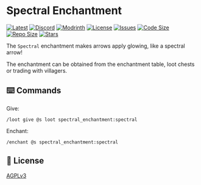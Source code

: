 # Spectral Enchantment

[![Latest](https://img.shields.io/github/v/release/lullaby6/spectral-enchantment-data-pack?color=blueviolet&logo=github)](https://github.com/lullaby6/spectral-enchantment-data-pack/releases)
[![Discord](https://img.shields.io/discord/1327308441324097681?label=discord&color=blue&logo=discord)](https://discord.gg/5UdcDa5xNC) 
[![Modrinth](https://img.shields.io/modrinth/dt/spectral-enchantment?label=modrinth&logo=modrinth)](https://modrinth.com/datapack/spectral-enchantment) 
[![License](https://img.shields.io/badge/license-mit-green)](https://github.com/lullaby6/spectral-enchantment-data-pack/blob/main/LICENSE) 
[![Issues](https://img.shields.io/github/issues/lullaby6/spectral-enchantment-data-pack?color=orange&logo=github)](https://github.com/lullaby6/spectral-enchantment-data-pack/issues)
[![Code Size](https://img.shields.io/github/languages/code-size/lullaby6/spectral-enchantment-data-pack?color=purple&logoColor=white)](https://github.com/lullaby6/spectral-enchantment-data-pack)
[![Repo Size](https://img.shields.io/github/repo-size/lullaby6/spectral-enchantment-data-pack?logo=dropbox&color=red)](https://github.com/lullaby6/spectral-enchantment-data-pack)
[![Stars](https://img.shields.io/github/stars/lullaby6/spectral-enchantment-data-pack?logo=github&color=yellow)](https://github.com/lullaby6/spectral-enchantment-data-pack/stargazers)

The `Spectral` enchantment makes arrows apply glowing, like a spectral arrow!

The enchantment can be obtained from the enchantment table, loot chests or trading with villagers.

## ⌨️ Commands

Give:

```mcfunction
/loot give @s loot spectral_enchantment:spectral
```

Enchant:

```mcfunction
/enchant @s spectral_enchantment:spectral
```

## 🪪 License

[AGPLv3](https://github.com/lullaby6/spectral-enchantment-data-pack/blob/main/LICENSE)